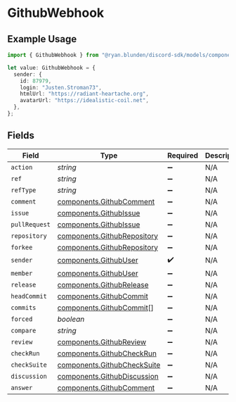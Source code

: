 # GithubWebhook

## Example Usage

```typescript
import { GithubWebhook } from "@ryan.blunden/discord-sdk/models/components";

let value: GithubWebhook = {
  sender: {
    id: 87979,
    login: "Justen.Stroman73",
    htmlUrl: "https://radiant-heartache.org",
    avatarUrl: "https://idealistic-coil.net",
  },
};
```

## Fields

| Field                                                                      | Type                                                                       | Required                                                                   | Description                                                                |
| -------------------------------------------------------------------------- | -------------------------------------------------------------------------- | -------------------------------------------------------------------------- | -------------------------------------------------------------------------- |
| `action`                                                                   | *string*                                                                   | :heavy_minus_sign:                                                         | N/A                                                                        |
| `ref`                                                                      | *string*                                                                   | :heavy_minus_sign:                                                         | N/A                                                                        |
| `refType`                                                                  | *string*                                                                   | :heavy_minus_sign:                                                         | N/A                                                                        |
| `comment`                                                                  | [components.GithubComment](../../models/components/githubcomment.md)       | :heavy_minus_sign:                                                         | N/A                                                                        |
| `issue`                                                                    | [components.GithubIssue](../../models/components/githubissue.md)           | :heavy_minus_sign:                                                         | N/A                                                                        |
| `pullRequest`                                                              | [components.GithubIssue](../../models/components/githubissue.md)           | :heavy_minus_sign:                                                         | N/A                                                                        |
| `repository`                                                               | [components.GithubRepository](../../models/components/githubrepository.md) | :heavy_minus_sign:                                                         | N/A                                                                        |
| `forkee`                                                                   | [components.GithubRepository](../../models/components/githubrepository.md) | :heavy_minus_sign:                                                         | N/A                                                                        |
| `sender`                                                                   | [components.GithubUser](../../models/components/githubuser.md)             | :heavy_check_mark:                                                         | N/A                                                                        |
| `member`                                                                   | [components.GithubUser](../../models/components/githubuser.md)             | :heavy_minus_sign:                                                         | N/A                                                                        |
| `release`                                                                  | [components.GithubRelease](../../models/components/githubrelease.md)       | :heavy_minus_sign:                                                         | N/A                                                                        |
| `headCommit`                                                               | [components.GithubCommit](../../models/components/githubcommit.md)         | :heavy_minus_sign:                                                         | N/A                                                                        |
| `commits`                                                                  | [components.GithubCommit](../../models/components/githubcommit.md)[]       | :heavy_minus_sign:                                                         | N/A                                                                        |
| `forced`                                                                   | *boolean*                                                                  | :heavy_minus_sign:                                                         | N/A                                                                        |
| `compare`                                                                  | *string*                                                                   | :heavy_minus_sign:                                                         | N/A                                                                        |
| `review`                                                                   | [components.GithubReview](../../models/components/githubreview.md)         | :heavy_minus_sign:                                                         | N/A                                                                        |
| `checkRun`                                                                 | [components.GithubCheckRun](../../models/components/githubcheckrun.md)     | :heavy_minus_sign:                                                         | N/A                                                                        |
| `checkSuite`                                                               | [components.GithubCheckSuite](../../models/components/githubchecksuite.md) | :heavy_minus_sign:                                                         | N/A                                                                        |
| `discussion`                                                               | [components.GithubDiscussion](../../models/components/githubdiscussion.md) | :heavy_minus_sign:                                                         | N/A                                                                        |
| `answer`                                                                   | [components.GithubComment](../../models/components/githubcomment.md)       | :heavy_minus_sign:                                                         | N/A                                                                        |